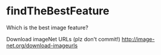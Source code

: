 findTheBestFeature
==================

Which is the best image feature?

Download imageNet URLs (plz don't commit!)
http://image-net.org/download-imageurls

